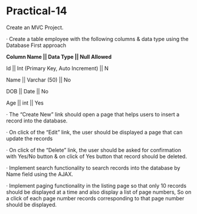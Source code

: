 # Practical-14

Create an MVC Project.

·         Create a table employee with the following columns & data type using the Database First approach
 
**Column Name         ||       Data Type                  ||                Null Allowed**

Id             ||         Int (Primary Key, Auto Increment)     ||             N

Name           ||         Varchar (50)                          ||            No

DOB            ||         Date                                  ||              No

Age            ||        int                                    ||              Yes

 
·         The “Create New” link should open a page that helps users to insert a record into the database.

·         On click of the “Edit” link, the user should be displayed a page that can update the records

·         On click of the “Delete” link, the user should be asked for confirmation with Yes/No button & on click of Yes button that record should be deleted.

·         Implement search functionality to search records into the database by Name field using the AJAX.

·         Implement paging functionality in the listing page so that only 10 records should be displayed at a time and also display a list of page numbers, So on a click of each page number records corresponding to that page number should be displayed.


